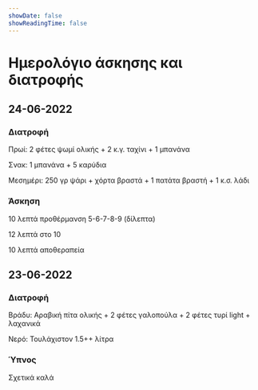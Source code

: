 ```yaml
---
showDate: false
showReadingTime: false
---
```


# Ημερολόγιο άσκησης και διατροφής

## 24-06-2022

### Διατροφή

Πρωί: 2 φέτες ψωμί ολικής + 2 κ.γ. ταχίνι + 1 μπανάνα

Σνακ: 1 μπανάνα + 5 καρύδια

Μεσημέρι: 250 γρ ψάρι + χόρτα βραστά + 1 πατάτα βραστή + 1 κ.σ. λάδι

### Άσκηση

10 λεπτά προθέρμανση 5-6-7-8-9 (δίλεπτα) 


12 λεπτά στο 10

10 λεπτά αποθεραπεία

## 23-06-2022

### Διατροφή

Βράδυ: Αραβική πίτα ολικής + 2 φέτες γαλοπούλα + 2 φέτες τυρί light + λαχανικά

Νερό: Τουλάχιστον 1.5++ λίτρα

### Ύπνος

Σχετικά καλά